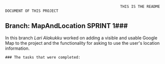 														THIS IS THE README DOCUMENT OF THIS PROJECT

## Branch: MapAndLocation SPRINT 1###


In this branch _Lari Alakukku_ worked on adding a visible and usable Google Map to the project and the functionality
for asking to use the user's location information.

    ### The tasks that were completed:
